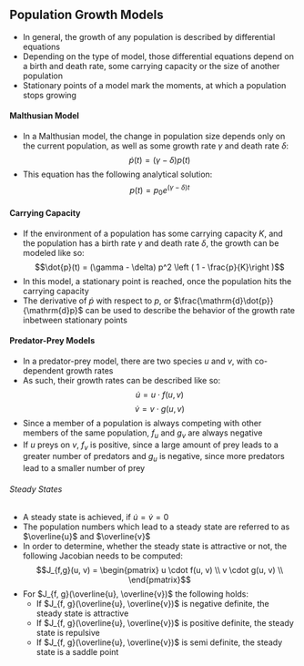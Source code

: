 ## Population Growth Models
- In general, the growth of any population is described by differential equations
- Depending on the type of model, those differential equations depend on a birth and death rate, some carrying capacity or the size of another population
- Stationary points of a model mark the moments, at which a population stops growing
#### Malthusian Model
- In a Malthusian model, the change in population size depends only on the current population, as well as some growth rate $\gamma$ and death rate $\delta$:
$$\dot{p}(t) = (\gamma - \delta) p(t)$$
- This equation has the following analytical solution:
$$p(t) = p_0 e^{(\gamma - \delta) t}$$
#### Carrying Capacity
- If the environment of a population has some carrying capacity $K$, and the population has a birth rate $\gamma$ and death rate $\delta$, the growth can be modeled like so: 
$$\dot{p}(t) = (\gamma - \delta) p^2 \left ( 1 - \frac{p}{K}\right )$$
- In this model, a stationary point is reached, once the population hits the carrying capacity 
- The derivative of $\dot{p}$ with respect to $p$, or $\frac{\mathrm{d}\dot{p}}{\mathrm{d}p}$ can be used to describe the behavior of the growth rate inbetween stationary points
#### Predator-Prey Models
- In a predator-prey model, there are two species $u$ and $v$, with co-dependent growth rates
- As such, their growth rates can be described like so:
$$\dot{u}  = u \cdot f(u, v)$$
$$\dot{v}  = v \cdot g(u, v)$$
- Since a member of a population is always competing with other members of the same population, $f_u$ and $g_v$ are always negative
- If $u$ preys on $v$, $f_v$ is positive, since a large amount of prey leads to a greater number of predators and $g_u$ is negative, since more predators lead to a smaller number of prey
###### Steady States
- A steady state is achieved, if $\dot{u} = \dot{v} = 0$
- The population numbers which lead to a steady state are referred to as $\overline{u}$ and $\overline{v}$
- In order to determine, whether the steady state is attractive or not, the following Jacobian needs to be computed:
$$J_{f,g}(u, v) = \begin{pmatrix}
u \cdot f(u, v) \\
v \cdot g(u, v) \\
\end{pmatrix}$$
- For $J_{f, g}(\overline{u}, \overline{v})$ the following holds:
	- If $J_{f, g}(\overline{u}, \overline{v})$ is negative definite, the steady state is attractive
	- If $J_{f, g}(\overline{u}, \overline{v})$ is positive definite, the steady state is repulsive
	- If $J_{f, g}(\overline{u}, \overline{v})$ is semi definite, the steady state is a saddle point